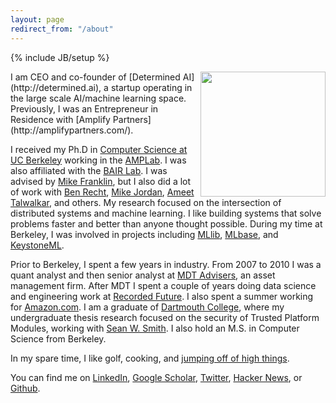 ```yaml
---
layout: page
redirect_from: "/about"
---
```

{% include JB/setup %}

<img src="{{ BASE_PATH}}assets/me.png" align="right" width="200" height="200">
I am CEO and co-founder of [Determined AI](http://determined.ai), a startup operating in the large scale AI/machine learning space. Previously, I was an Entrepreneur in Residence with [Amplify Partners](http://amplifypartners.com/).

I received my Ph.D in [Computer Science at UC Berkeley](http://cs.berkeley.edu/) working in the [AMPLab](http://amplab.cs.berkeley.edu). I was also affiliated with the [BAIR Lab](http://bair.berkeley.edu/). I was advised by [Mike Franklin](http://www.cs.berkeley.edu/~franklin/), but I also did a lot of work with [Ben Recht](https://people.eecs.berkeley.edu/~brecht/), [Mike Jordan](https://people.eecs.berkeley.edu/~jordan/), [Ameet Talwalkar](http://web.cs.ucla.edu/~ameet/), and others. My research focused on the intersection of distributed systems and machine learning. I like building systems that solve problems faster and better than anyone thought possible. During my time at Berkeley, I was involved in projects including [MLlib](http://spark.apache.org/mllib/), [MLbase](http://www.mlbase.org/), and [KeystoneML](http://keystone-ml.org/).

Prior to Berkeley, I spent a few years in industry. From 2007 to 2010 I was a quant analyst and then senior analyst at [MDT Advisers](http://www.mdtadvisers.com), an asset management firm. After MDT I spent a couple of years doing data science and engineering work at [Recorded Future](http://www.recordedfuture.com). I also spent a summer working for [Amazon.com](http://www.amazon.com/). I am a graduate of [Dartmouth College](http://www.dartmouth.edu/), where my undergraduate thesis research focused on the security of Trusted Platform Modules, working with [Sean W. Smith](http://cs.dartmouth.edu/~sws/). I also hold an M.S. in Computer Science from Berkeley.

In my spare time, I like golf, cooking, and [jumping off of high things](http://www.dartmouthsports.com/ViewArticle.dbml?DB_OEM_ID=11600&ATCLID=683330).

You can find me on [LinkedIn](http://www.linkedin.com/in/ersparks/), [Google Scholar](http://scholar.google.com/citations?user=Hs3AnAkAAAAJ), [Twitter](https://twitter.com/evanrsparks), [Hacker News](http://news.ycombinator.com/user?id=etrain), or [Github](http://github.com/etrain/).
